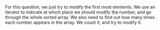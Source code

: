 For this question, we just try to modify the first most elements. We use an iterator to indicate at which place we should modify the number, and go through the whole sorted array. We also need to find out how many times each number appears in the array. We count it, and try to modify it.